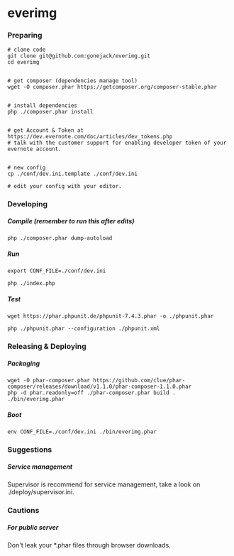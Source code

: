 # everimg



### Preparing

```
# clone code
git clone git@github.com:gonejack/everimg.git
cd everimg


# get composer (dependencies manage tool)
wget -O composer.phar https://getcomposer.org/composer-stable.phar


# install dependencies
php ./composer.phar install


# get Account & Token at https://dev.evernote.com/doc/articles/dev_tokens.php
# talk with the customer support for enabling developer token of your evernote account.


# new config
cp ./conf/dev.ini.template ./conf/dev.ini

# edit your config with your editor.
```



### Developing

##### Compile (remember to run this after edits)

```
php ./composer.phar dump-autoload
```

##### Run

```
export CONF_FILE=./conf/dev.ini

php ./index.php
```

##### Test

```
wget https://phar.phpunit.de/phpunit-7.4.3.phar -o ./phpunit.phar

php ./phpunit.phar --configuration ./phpunit.xml
```



### Releasing & Deploying

##### Packaging

```
wget -O phar-composer.phar https://github.com/clue/phar-composer/releases/download/v1.1.0/phar-composer-1.1.0.phar
php -d phar.readonly=off ./phar-composer.phar build . ./bin/everimg.phar
```

##### Boot

```
env CONF_FILE=./conf/dev.ini ./bin/everimg.phar
```



### Suggestions

##### Service management

Supervisor is recommend for service management, take a look on ./deploy/supervisor.ini.



### Cautions

##### For public server

Don't leak your *.phar files through browser downloads.
